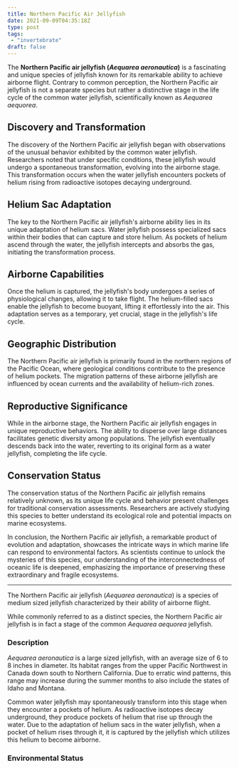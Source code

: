 ```yaml
---
title: Northern Pacific Air Jellyfish
date: 2021-09-09T04:35:18Z
type: post
tags: 
 - "invertebrate"
draft: false
---
```


The **Northern Pacific air jellyfish (_Aequarea aeronautica_)** is a fascinating and unique species of jellyfish known for its remarkable ability to achieve airborne flight. Contrary to common perception, the Northern Pacific air jellyfish is not a separate species but rather a distinctive stage in the life cycle of the common water jellyfish, scientifically known as _Aequarea aequorea_.

## Discovery and Transformation

The discovery of the Northern Pacific air jellyfish began with observations of the unusual behavior exhibited by the common water jellyfish. Researchers noted that under specific conditions, these jellyfish would undergo a spontaneous transformation, evolving into the airborne stage. This transformation occurs when the water jellyfish encounters pockets of helium rising from radioactive isotopes decaying underground.

## Helium Sac Adaptation

The key to the Northern Pacific air jellyfish's airborne ability lies in its unique adaptation of helium sacs. Water jellyfish possess specialized sacs within their bodies that can capture and store helium. As pockets of helium ascend through the water, the jellyfish intercepts and absorbs the gas, initiating the transformation process.

## Airborne Capabilities

Once the helium is captured, the jellyfish's body undergoes a series of physiological changes, allowing it to take flight. The helium-filled sacs enable the jellyfish to become buoyant, lifting it effortlessly into the air. This adaptation serves as a temporary, yet crucial, stage in the jellyfish's life cycle.

## Geographic Distribution

The Northern Pacific air jellyfish is primarily found in the northern regions of the Pacific Ocean, where geological conditions contribute to the presence of helium pockets. The migration patterns of these airborne jellyfish are influenced by ocean currents and the availability of helium-rich zones.

## Reproductive Significance

While in the airborne stage, the Northern Pacific air jellyfish engages in unique reproductive behaviors. The ability to disperse over large distances facilitates genetic diversity among populations. The jellyfish eventually descends back into the water, reverting to its original form as a water jellyfish, completing the life cycle.

## Conservation Status

The conservation status of the Northern Pacific air jellyfish remains relatively unknown, as its unique life cycle and behavior present challenges for traditional conservation assessments. Researchers are actively studying this species to better understand its ecological role and potential impacts on marine ecosystems.

In conclusion, the Northern Pacific air jellyfish, a remarkable product of evolution and adaptation, showcases the intricate ways in which marine life can respond to environmental factors. As scientists continue to unlock the mysteries of this species, our understanding of the interconnectedness of oceanic life is deepened, emphasizing the importance of preserving these extraordinary and fragile ecosystems.

--------

The Northern Pacific air jellyfish (_Aequarea aeronautica_) is a species of medium sized jellyfish characterized by their ability of airborne flight.

While commonly referred to as a distinct species, the Northern Pacific air jellyfish is in fact a stage of the common _Aequarea aequorea_ jellyfish.

### Description

_Aequarea aeronautica_ is a large sized jellyfish, with an average size of 6 to 8 inches in diameter. Its habitat ranges from the upper Pacific Northwest in Canada down south to Northern California. Due to erratic wind patterns, this range may increase during the summer months to also include the states of Idaho and Montana. 

Common water jellyfish may spontaneously transform into this stage when they encounter a pockets of helium. As radioactive isotopes decay underground, they produce pockets of helium that rise up through the water. Due to the adaptation of helium sacs in the water jellyfish, when a pocket of helium rises through it, it is captured by the jellyfish which utilizes this helium to become airborne.

### Environmental Status

